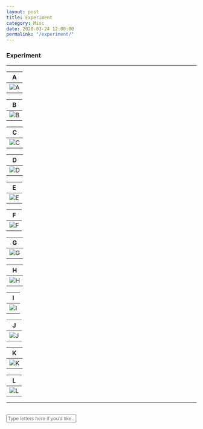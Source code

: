 ```yaml
---
layout: post
title: Experiment
category: Misc
date: 2020-03-24 12:00:00
permalink: "/experiment/"
---
```


<style>
.post-content img {
    height: 138px;
    float: left;
    border-radius: 20px;
}

.post-content table {
    float: left;
}

.post-content input[type="text"] {
    font-size: 24px;
    width: 100%;
    padding: 10px;
    letter-spacing: 10px;
}
</style>

### Experiment

---

| A |
| - |
| ![A](/assets/img/experiment/a.jpg) |

| B |
| - |
| ![B](/assets/img/experiment/b.jpg) |

| C |
| - |
| ![C](/assets/img/experiment/c.jpg) |

| D |
| - |
| ![D](/assets/img/experiment/d.jpg) |

| E |
| - |
| ![E](/assets/img/experiment/e.jpg) |

| F |
| - |
| ![F](/assets/img/experiment/f.png) |

| G |
| - |
| ![G](/assets/img/experiment/g.jpg) |

| H |
| - |
| ![H](/assets/img/experiment/h.jpg) |

| I |
| - |
| ![I](/assets/img/experiment/i.jpg) |

| J |
| - |
| ![J](/assets/img/experiment/j.png) |

| K |
| - |
| ![K](/assets/img/experiment/k.jpg) |

| L |
| - |
| ![L](/assets/img/experiment/l.jpg) |

---

<br>

<form>
    <input type="text" placeholder="Type letters here if you'd like...">
</form>

<br>